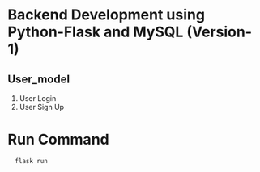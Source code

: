 # Backend Development using Python-Flask and MySQL (Version-1)

## User_model
1. User Login
2. User Sign Up


# Run Command
  ```bash
    flask run
  ```


